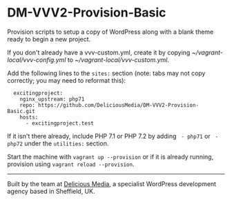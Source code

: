 # DM-VVV2-Provision-Basic
Provision scripts to setup a copy of WordPress along with a blank theme ready to begin a new project.

If you don't already have a vvv-custom.yml, create it by copying _~/vagrant-local/vvv-config.yml_ to _~/vagrant-local/vvv-custom.yml_.

Add the following lines to the ``sites:`` section (note: tabs may not copy correctly; you may need to reformat this):

```
  excitingproject:
    nginx_upstream: php71
    repo: https://github.com/DeliciousMedia/DM-VVV2-Provision-Basic.git
    hosts:
      - excitingproject.test
```

If it isn't there already, include PHP 7.1 or PHP 7.2 by adding `` - php71`` or `` - php72`` under the ``utilities:`` section.

Start the machine with ``vagrant up --provision`` or if it is already running, provision using ``vagrant reload --provision``.

---
Built by the team at [Delicious Media](https://www.deliciousmedia.co.uk/), a specialist WordPress development agency based in Sheffield, UK.